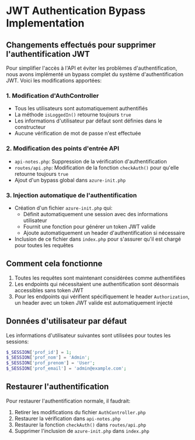 # JWT Authentication Bypass Implementation

## Changements effectués pour supprimer l'authentification JWT

Pour simplifier l'accès à l'API et éviter les problèmes d'authentification, nous avons implémenté un bypass complet du système d'authentification JWT. Voici les modifications apportées:

### 1. Modification d'AuthController

- Tous les utilisateurs sont automatiquement authentifiés
- La méthode `isLoggedIn()` retourne toujours `true`
- Les informations d'utilisateur par défaut sont définies dans le constructeur
- Aucune vérification de mot de passe n'est effectuée

### 2. Modification des points d'entrée API

- `api-notes.php`: Suppression de la vérification d'authentification
- `routes/api.php`: Modification de la fonction `checkAuth()` pour qu'elle retourne toujours `true`
- Ajout d'un bypass global dans `azure-init.php`

### 3. Injection automatique de l'authentification

- Création d'un fichier `azure-init.php` qui:
     - Définit automatiquement une session avec des informations utilisateur
     - Fournit une fonction pour générer un token JWT valide
     - Ajoute automatiquement un header d'authentification si nécessaire
- Inclusion de ce fichier dans `index.php` pour s'assurer qu'il est chargé pour toutes les requêtes

## Comment cela fonctionne

1. Toutes les requêtes sont maintenant considérées comme authentifiées
2. Les endpoints qui nécessitaient une authentification sont désormais accessibles sans token JWT
3. Pour les endpoints qui vérifient spécifiquement le header `Authorization`, un header avec un token JWT valide est automatiquement injecté

## Données d'utilisateur par défaut

Les informations d'utilisateur suivantes sont utilisées pour toutes les sessions:

```php
$_SESSION['prof_id'] = 1;
$_SESSION['prof_nom'] = 'Admin';
$_SESSION['prof_prenom'] = 'User';
$_SESSION['prof_email'] = 'admin@example.com';
```

## Restaurer l'authentification

Pour restaurer l'authentification normale, il faudrait:

1. Retirer les modifications du fichier `AuthController.php`
2. Restaurer la vérification dans `api-notes.php`
3. Restaurer la fonction `checkAuth()` dans `routes/api.php`
4. Supprimer l'inclusion de `azure-init.php` dans `index.php`
